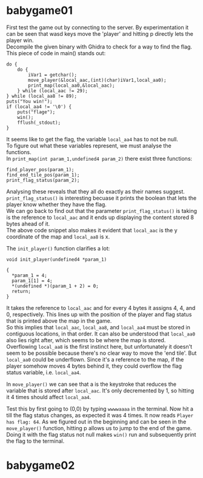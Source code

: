 # babygame01

First test the game out by connecting to the server. By experimentation it can be seen that wasd keys move the 'player' and hitting p directly lets the player win.  
Decompile the given binary with Ghidra to check for a way to find the flag.  
This piece of code in main() stands out:
```
do {
    do {
        iVar1 = getchar();
        move_player(&local_aac,(int)(char)iVar1,local_aa0);
        print_map(local_aa0,&local_aac);
    } while (local_aac != 29);
} while (local_aa8 != 89);
puts("You win!");
if (local_aa4 != '\0') {
    puts("flage");
    win();
    fflush(_stdout);
}
```
It seems like to get the flag, the variable `local_aa4` has to not be null.  
To figure out what these variables represent, we must analyse the functions.  
In `print_map(int param_1,undefined4 param_2)` there exist three functions:  
```
find_player_pos(param_1);
find_end_tile_pos(param_1);
print_flag_status(param_2);
```
Analysing these reveals that they all do exactly as their names suggest. `print_flag_status()` is interesting becuase it prints the boolean that lets the player know whether they have the flag.  
We can go back to find out that the parameter `print_flag_status()` is taking is the reference to `local_aac` and it ends up displaying the content stored 8 bytes ahead of it.  
The above code snippet also makes it evident that `local_aac` is the y coordinate of the map and `local_aa8` is x.

The `init_player()` function clarifies a lot:
```
void init_player(undefined4 *param_1)

{
  *param_1 = 4;
  param_1[1] = 4;
  *(undefined *)(param_1 + 2) = 0;
  return;
}
```
It takes the reference to `local_aac` and for every 4 bytes it assigns 4, 4, and 0, respectively. This lines up with the position of the player and flag status that is printed above the map in the game.  
So this implies that `local_aac`, `local_aa8`, and `local_aa4` must be stored in contiguous locations, in that order. It can also be understood that `local_aa0` also lies right after, which seems to be where the map is stored.  
Overflowing `local_aa8` is the first instinct here, but unfortunately it doesn't seem to be possible because there's no clear way to move the 'end tile'. But `local_aa0` could be underflown. Since it's a reference to the map, if the player somehow moves 4 bytes behind it, they could overflow the flag status variable, i.e. `local_aa4`.  

In `move_player()` we can see that a is the keystroke that reduces the variable that is stored after `local_aac`. It's only decremented by 1, so hitting it 4 times should affect `local_aa4`.

Test this by first going to (0,0) by typing `wwwwaaaa` in the terminal. Now hit a till the flag status changes, as expected it was 4 times. It now reads `Player has flag: 64`. As we figured out in the beginning and can be seen in the `move_player()` function, hitting p allows us to jump to the end of the game. Doing it with the flag status not null makes `win()` run and subsequently print the flag to the terminal.

# babygame02